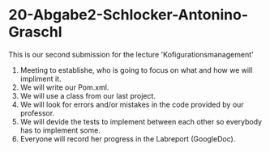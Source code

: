 # 20-Abgabe2-Schlocker-Antonino-Graschl
This is our second submission for the lecture 'Kofigurationsmanagement'

1. Meeting to establishe, who is going to focus on what and how we will impliment it.
2. We will write our Pom.xml.
3. We will use a class from our last project.
4. We will look for errors and/or mistakes in the code provided by our professor.
5. We will devide the tests to implement between each other so everybody has to implement some.
6. Everyone will record her progress in the Labreport (GoogleDoc).
